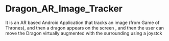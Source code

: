 # Dragon_AR_Image_Tracker
It is an AR based Android Application that tracks an image (from Game of Thrones), and then a dragon appears on the screen , and then the user can move the Dragon virtually augmented with the surrounding using a joystck
